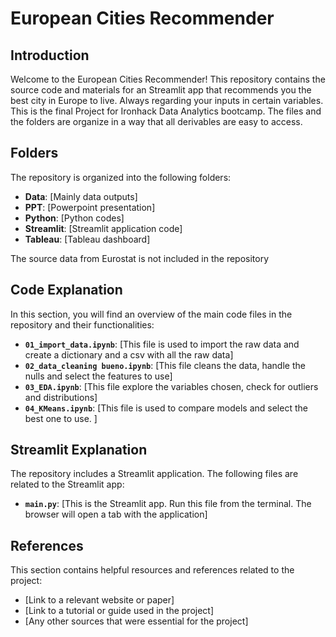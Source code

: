 # European Cities Recommender

## Introduction

Welcome to the European Cities Recommender! This repository contains the source code and materials for an Streamlit app that recommends you the best city in Europe to live. Always regarding your inputs in certain variables. This is the final Project for Ironhack Data Analytics bootcamp. The files and the folders are organize in a way that all derivables are easy to access.

## Folders

The repository is organized into the following folders:

- **Data**: [Mainly data outputs]
- **PPT**: [Powerpoint presentation]
- **Python**: [Python codes]
- **Streamlit**: [Streamlit application code]
- **Tableau**: [Tableau dashboard]

The source data from Eurostat is not included in the repository

## Code Explanation

In this section, you will find an overview of the main code files in the repository and their functionalities:

- **`01_import_data.ipynb`**: [This file is used to import the raw data and create a dictionary and a csv with all the raw data]
- **`02_data_cleaning bueno.ipynb`**: [This file cleans the data, handle the nulls and select the features to use]
- **`03_EDA.ipynb`**: [This file explore the variables chosen, check for outliers and distributions]
- **`04_KMeans.ipynb`**: [This file is used to compare models and select the best one to use. ]

## Streamlit Explanation

The repository includes a Streamlit application. The following files are related to the Streamlit app:

- **`main.py`**: [This is the Streamlit app. Run this file from the terminal. The browser will open a tab with the application]

## References

This section contains helpful resources and references related to the project:

- [Link to a relevant website or paper]
- [Link to a tutorial or guide used in the project]
- [Any other sources that were essential for the project]

